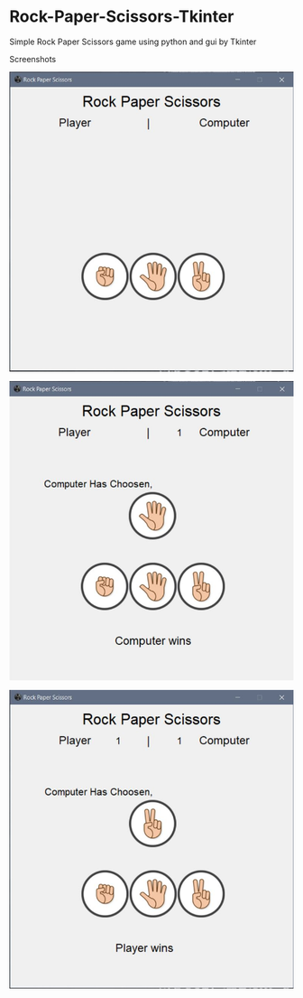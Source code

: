# Rock-Paper-Scissors-Tkinter
Simple Rock Paper Scissors game using python and gui by Tkinter

Screenshots

![](images/01.JPG)

![](images/02.JPG)

![](images/03.JPG)
